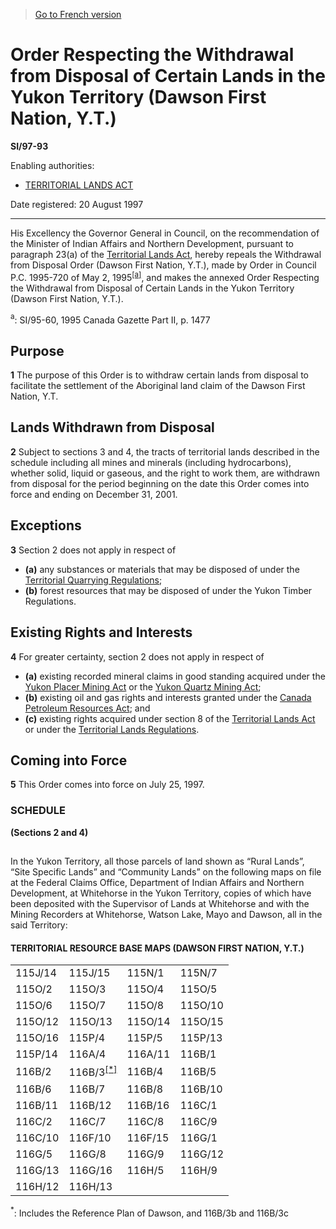 > [Go to French version](/fr/Règlements/Textes%20réglementaires/97/93.md)

# Order Respecting the Withdrawal from Disposal of Certain Lands in the Yukon Territory (Dawson First Nation, Y.T.)

**SI/97-93**

Enabling authorities: 
- [TERRITORIAL LANDS ACT](/en/Acts/Revised%20Statutes%20of%20Canada/T/T-7.md)

Date registered: 20 August 1997

----------

His Excellency the Governor General in Council, on the recommendation of the Minister of Indian Affairs and Northern Development, pursuant to paragraph 23(a) of the [Territorial Lands Act](/en/Acts/Revised%20Statutes%20of%20Canada/T/T-7.md), hereby repeals the Withdrawal from Disposal Order (Dawson First Nation, Y.T.), made by Order in Council P.C. 1995-720 of May 2, 1995<sup><a href='#fn_SI-97-93_e_hq_5075'>[a]</a></sup>, and makes the annexed Order Respecting the Withdrawal from Disposal of Certain Lands in the Yukon Territory (Dawson First Nation, Y.T.).

<a name='fn_SI-97-93_e_hq_5075'><sup>a</sup></a>: SI/95-60, 1995 Canada Gazette Part II, p. 1477<br />




## Purpose


**1** The purpose of this Order is to withdraw certain lands from disposal to facilitate the settlement of the Aboriginal land claim of the Dawson First Nation, Y.T.




## Lands Withdrawn from Disposal


**2** Subject to sections 3 and 4, the tracts of territorial lands described in the schedule including all mines and minerals (including hydrocarbons), whether solid, liquid or gaseous, and the right to work them, are withdrawn from disposal for the period beginning on the date this Order comes into force and ending on December 31, 2001.




## Exceptions


**3** Section 2 does not apply in respect of
- **(a)** any substances or materials that may be disposed of under the [Territorial Quarrying Regulations](/en/Regulations/Consolidated%20Regulations%20of%20Canada/1501-1600/C.R.C.,%20c.%201527.md);
- **(b)** forest resources that may be disposed of under the Yukon Timber Regulations.




## Existing Rights and Interests


**4** For greater certainty, section 2 does not apply in respect of
- **(a)** existing recorded mineral claims in good standing acquired under the [Yukon Placer Mining Act](/en/Acts/Revised%20Statutes%20of%20Canada/Y/Y-3.md) or the [Yukon Quartz Mining Act](/en/Acts/Revised%20Statutes%20of%20Canada/Y/Y-4.md);
- **(b)** existing oil and gas rights and interests granted under the [Canada Petroleum Resources Act](/en/Acts/Statutes%20of%20Canada/1985/c.%2036%20(2nd%20Supp.).md); and
- **(c)** existing rights acquired under section 8 of the [Territorial Lands Act](/en/Acts/Revised%20Statutes%20of%20Canada/T/T-7.md) or under the [Territorial Lands Regulations](/en/Regulations/Consolidated%20Regulations%20of%20Canada/1501-1600/C.R.C.,%20c.%201525.md).




## Coming into Force


**5** This Order comes into force on July 25, 1997.




### **SCHEDULE** 
**(Sections 2 and 4)**
## 
In the Yukon Territory, all those parcels of land shown as “Rural Lands”, “Site Specific Lands” and “Community Lands” on the following maps on file at the Federal Claims Office, Department of Indian Affairs and Northern Development, at Whitehorse in the Yukon Territory, copies of which have been deposited with the Supervisor of Lands at Whitehorse and with the Mining Recorders at Whitehorse, Watson Lake, Mayo and Dawson, all in the said Territory:


#### TERRITORIAL RESOURCE BASE MAPS (DAWSON FIRST NATION, Y.T.)
<table>
<tr>
<td>115J/14</td>
<td>115J/15</td>
<td>115N/1</td>
<td>115N/7</td>
</tr>
<tr>
<td>115O/2</td>
<td>115O/3</td>
<td>115O/4</td>
<td>115O/5</td>
</tr>
<tr>
<td>115O/6</td>
<td>115O/7</td>
<td>115O/8</td>
<td>115O/10</td>
</tr>
<tr>
<td>115O/12</td>
<td>115O/13</td>
<td>115O/14</td>
<td>115O/15</td>
</tr>
<tr>
<td>115O/16</td>
<td>115P/4</td>
<td>115P/5</td>
<td>115P/13</td>
</tr>
<tr>
<td>115P/14</td>
<td>116A/4</td>
<td>116A/11</td>
<td>116B/1</td>
</tr>
<tr>
<td>116B/2</td>
<td>116B/3<sup><a href='#fn_1e'>[*]</a></sup></td>
<td>116B/4</td>
<td>116B/5</td>
</tr>
<tr>
<td>116B/6</td>
<td>116B/7</td>
<td>116B/8</td>
<td>116B/10</td>
</tr>
<tr>
<td>116B/11</td>
<td>116B/12</td>
<td>116B/16</td>
<td>116C/1</td>
</tr>
<tr>
<td>116C/2</td>
<td>116C/7</td>
<td>116C/8</td>
<td>116C/9</td>
</tr>
<tr>
<td>116C/10</td>
<td>116F/10</td>
<td>116F/15</td>
<td>116G/1</td>
</tr>
<tr>
<td>116G/5</td>
<td>116G/8</td>
<td>116G/9</td>
<td>116G/12</td>
</tr>
<tr>
<td>116G/13</td>
<td>116G/16</td>
<td>116H/5</td>
<td>116H/9</td>
</tr>
<tr>
<td>116H/12</td>
<td>116H/13</td>
<td></td>
<td></td>
</tr>
</table>


<a name='fn_1e'><sup>*</sup></a>: Includes the Reference Plan of Dawson, and 116B/3b and 116B/3c<br />

